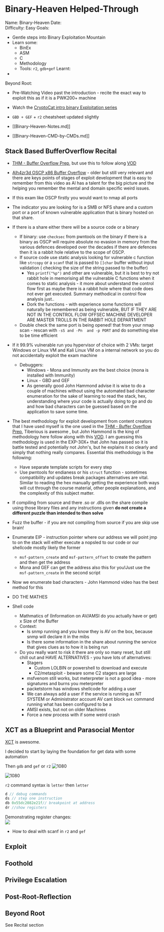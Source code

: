 # Binary-Heaven Helped-Through

Name: Binary-Heaven
Date:  
Difficulty:  Easy
Goals:  
- Gentle steps into Binary Exploitation Mountain
- Learn some:
	- BinEx
	- ASM
	- C
	- Methodology
	- Tools: `r2`, `gdb+gef`
Learnt:
- 
Beyond Root:
- Pre-Watching Video past the introduction - recite the exact way to exploit this as if it is a PWK200+ machine 
- Watch the [CryptoCat intro binary Exploitation series](https://www.youtube.com/watch?v=wa3sMSdLyHw&list=PLHUKi1UlEgOIc07Rfk2Jgb5fZbxDPec94)
- `GBD + GEF` + `r2` cheatsheet updated slightly

- [[Binary-Heaven-Notes.md]]
- [[Binary-Heaven-CMD-by-CMDs.md]]


## Stack Based BufferOverflow Recital

 - [THM - Buffer Overflow Prep](https://tryhackme.com/room/bufferoverflowprep), but use this to follow along [VOD](https://www.youtube.com/watch?v=eLIRjcI5eYU)
 - [Alh4zr3d OSCP x86 Buffer Overflow](https://www.youtube.com/watch?v=Z2pQuGmFNrM) - older but still very relevant and there are keys points of stages of exploit development that is easy to remember from this video as Al has a talent for the big picture and the helping you remember the mental and domain specific weird issues. 

- If this exam like OSCP firstly you would want to nmap all ports 
- The indicator you are looking for is a SMB or NFS share and a custom port or a port of known vulnerable application that is binary hosted on that share.
- If there is a share either there will be a source code or a binary
	- If binary: use `checksec` from pwntools on the binary if there is a binary as OSCP will require absolute no evasion in memory from the various defences developed over the decades if there are defences then it is a rabbit hole relative to the scope of OSCP.
	- If source code use static analysis looking for vulnerable c function like `strcopy` or a `scanf` that is passed to `[]char` buffer without input validation ( checking the size of the string passed to the buffer)
		- Yes `printf("%p")` and other are vulnerable, but it is best to try not rabbit hole in memorising all the vulnerable C functions when it comes to static analysis - it more about understand the control flow first as maybe there is a rabbit hole where that code does not ever get executed. Summary methodical in control flow analysis just..
		- Dork the functions - with experience some functions will naturally be remembered as being vulnerable, BUT IF THEY ARE NOT IN THE CONTROL FLOW OFFSEC MACHINE DEVELOPER ARE MASTER TROLLS IN THE RABBIT HOLE DEPARTMENT
	- Double check the same port is being opened! that from your nmap scan - rescan with `-sS and -Pn  and -p PORT` and do something else to be time efficient  
- If it 99.9% vulnerable run you hypervisor of choice with 2 VMs: target Windows or Linux VM and Kali Linux VM on a internal network so you do not accidentally exploit the exam machine
	- Debuggers:
		- Windows - Mona and Immunity are the best choice (mona is installed with Immunity)
		- Linux -  GBD and GEF 
		- As generally good John Hammond advise it is wise to do a couple of machines without using the automated bad character enumeration for the sake of learning to read the stack, hex, understanding where your code is actually doing to go and do and how bad characters can be guessed based on the application to save some time.
- The best methodology for exploit development from content creators that I have used myself is the one used in the [THM - Buffer Overflow Prep](https://tryhackme.com/room/bufferoverflowprep), Tiberious is awesome , but John Hammond is the king of methodology here follow along with this [VOD](https://www.youtube.com/watch?v=eLIRjcI5eYU). I am guessing this methodology is used in the EXP-30X+ that John has passed so it is battle tested and potentially not John's, but he explains it so clearly and simply that nothing really compares. Essential this methodology is the following:
	- Have separate template scripts for every step
	- Use pwntools for endianess or his `struct` function - sometimes compatibility and updates break packages alternatives are vital. Similar to reading the hex manually getting the experience both ways will cut through the course material, other people explanations, and the complexity of this subject matter. 
- If compiling from source and there .so or .dlls on the share compile using those library files and any instructions given **do not create a different puzzle than intended to then solve**  
- Fuzz the buffer - if you are not compiling from source if you are skip use brain! 
- Enumerate EIP - instruction pointer where our address we will point jmp to on the stack will either execute a nopsled to our code or our shellcode mostly likely the former
	- `msf-pattern_create` and `msf-pattern_offset` to create the pattern and then get the address
	- Mona and GEF can get the address also this for you!Just use the `msf-pattern_create` in the second script 
- Now we enumerate bad characters - John Hammond video has the best method for this
- DO THE MATHES
- Shell code 
	- Mathmatics of (Information on AV/AMSI do you actually have or get) x Size of the Buffer   
	- Context:
		- Is snmp running and you know they is AV on the box, because snmp will declare it in the mibs
		- Is there some information in the share about running the service that gives clues as to how it is being run
	- Do you really want to risk it there are only so many reset, but still chill out and HAVE ALTERNATIVES - you have lots of alternatives:
		- Stagers  
			- Custom LOLBIN or powershell to download and execute
			- C2/metasploit - beware some C2 stagers are large 
		- msfvenom still works, but meterpreter is not a good idea - more signatures and burns you meterpreter
		- packetstorm has windows shellcode for adding a user
		- We can always add a user if the service is running as NT SYSTEM or Administrator account AV cant block `net` command running what has been configured to be a 
		- AMSI exists, but not on older Machines 
		- Force a new process with if some weird crash 
 
## XCT as a Blueprint and Parasocial Mentor

[XCT](https://www.youtube.com/watch?v=UnZj5zzcBG4) is awesome.

I decided to start by laying the foundation for get data with some automation

Then `gdb` and `gef` or `r2` 
![1080](pdfatmain.png)


![1080](readthedecompilationlikepossiblywell.png)

`r2` command syntax is `letter` then `letter`
```c
d // debug commands
ds // step one instruction
db 0x55dc2082e21f// breakpoint at address
dr //show registers

```
Demonstrating register changes:  
![](registerobservationtesting.png)

- How to deal with scanf in `r2` and `gef`
## Exploit

## Foothold

## Privilege Escalation

## Post-Root-Reflection  

## Beyond Root

See Recital section
